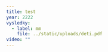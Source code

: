 ```yaml
---
title: test
year: 2222
vysledky:
  - label: mm
    file: ../static/uploads/deti.pdf
video: ""
---
```

